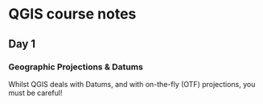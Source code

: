 # QGIS course notes

## Day 1

### Geographic Projections & Datums

Whilst QGIS deals with Datums, and with on-the-fly (OTF) projections, you must be careful!
